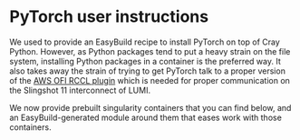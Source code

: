 # PyTorch user instructions

We used to provide an EasyBuild recipe to install PyTorch on top of 
Cray Python. However, as Python packages tend to put a heavy strain
on the file system, installing Python packages in a container is the
preferred way. It also takes away the strain of trying to get PyTorch
talk to a proper version of the 
[AWS OFI RCCL plugin](https://github.com/ROCmSoftwarePlatform/aws-ofi-rccl) which is needed for
proper communication on the Slingshot 11 interconnect of LUMI.

We now provide prebuilt singularity containers that you can find below,
and an EasyBuild-generated module around them that eases work with those
containers.
